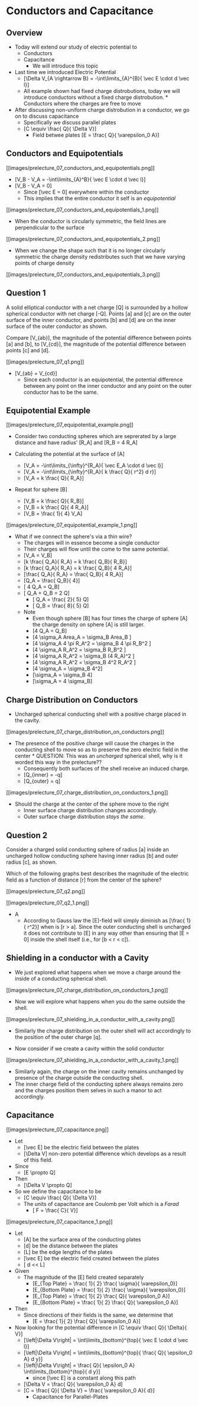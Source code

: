 # Conductors and Capacitance

## Overview

* Today will extend our study of electric potential to
  * Conductors
  * Capacitance
      * We will introduce this topic
* Last time we introduced Electric Potential
  * \[\Delta V_{A \rightarrow B} = -\int\limits_{A}^{B}{ \vec E \cdot d \vec l}\]
  * All example shown had fixed charge distrobutions, today we will 
    introduce conductors without a fixed charge distrobution.
        * Conductors where the charges are free to move
* After discussing non-uniform charge distrobution in a conductor, we go on to discuss capacitance
  * Specifically we discuss parallel plates 
  * \[C \equiv \frac{ Q}{ \Delta V}\]
    * Field betwee plates \[E = \frac{ Q}{ \varepsilon_0 A}\]

## Conductors and Equipotentials
[[images/prelecture_07_conductors_and_equipotentials.png]]

* \[V_B - V_A = -\int\limits_{A}^B}{ \vec E \cdot d \vec l}\]
* \[V_B - V_A = 0\]
  * Since \[\vec E = 0\] everywhere within the conductor
  * This implies that the entire conductor it self is an _equipotential_

[[images/prelecture_07_conductors_and_equipotentials_1.png]]
* When the conductor is circularly symmetric, the field lines are perpendicular to the surface

[[images/prelecture_07_conductors_and_equipotentials_2.png]]
* When we change the shape such that it is no longer circularly symmetric the charge
density redistributes such that we have varying points of charge density

[[images/prelecture_07_conductors_and_equipotentials_3.png]]

## Question 1

A solid elliptical conductor with a net charge \[Q\] is surrounded by 
a hollow spherical conductor with net charge \[-Q\]. Points \[a\] and \[c\] 
are on the outer surface of the inner conductor, and points \[b\] and \[d\] 
are on the inner surface of the outer conductor as shown.

Compare \[V_{ab}\], the magnitude of the potential difference between 
points \[a\] and \[b\], to \[V_{cd}\], the magnitude of the potential 
difference between points \[c\] and \[d\].

[[images/prelecture_07_q1.png]]

* \[V_{ab} = V_{cd}\]
  * Since each conductor is an equipotential, the potential difference 
    between any point on the inner conductor and any point on the outer 
    conductor has to be the same.

## Equipotential Example
[[images/prelecture_07_equipotential_example.png]]
* Consider two conducting spheres which are seprerated by a large distance
  and have radius' \[R_A\] and \[R_B = 4 R_A\] 

* Calculating the potential at the surface of \[A\]
  * \[V_A = -\int\limits_{\infty}^{R_A}{ \vec E_A \cdot d \vec l}\]
  * \[V_A = -\int\limits_{\infty}^{R_A}{ k \frac{ Q}{ r^2} d r}\]
  * \[V_A = k \frac{ Q}{ R_A}\]
* Repeat for sphere \[B\]
  * \[V_B = k \frac{ Q}{ R_B}\]
  * \[V_B = k \frac{ Q}{ 4 R_A}\]
  * \[V_B = \frac{ 1}{ 4} V_A\]

[[images/prelecture_07_equipotential_example_1.png]]
* What if we connect the sphere's via a thin wire?
  * The charges will in essence become a single conductor
  * Their charges will flow until the come to the same potential.
  * \[V_A = V_B\]
  * \[k \frac{ Q_A}{ R_A} = k \frac{ Q_B}{ R_B}\]
  * \[k \frac{ Q_A}{ R_A} = k \frac{ Q_B}{ 4 R_A}\]
  * \[\frac{ Q_A}{ R_A} = \frac{ Q_B}{ 4 R_A}\]
  * \[Q_A = \frac{ Q_B}{ 4}\]
  * \[ 4 Q_A = Q_B\]
  * \[ Q_A + Q_B = 2 Q\]
      * \[ Q_A = \frac{ 2}{ 5} Q\]
      * \[ Q_B = \frac{ 8}{ 5} Q\]
  * Note
      * Even though sphere \[B\] has four times the charge of sphere \[A\]
        the charge density on sphere \[A\] is still larger.
      * \[4 Q_A = Q_B\]
      * \[4 \sigma_A Area_A = \sigma_B Area_B \]
      * \[4 \sigma_A 4 \pi R_A^2 = \sigma_B 4 \pi R_B^2 \]
      * \[4 \sigma_A R_A^2 = \sigma_B R_B^2 \]
      * \[4 \sigma_A R_A^2 = \sigma_B (4 R_A)^2 \]
      * \[4 \sigma_A R_A^2 = \sigma_B 4^2 R_A^2 \]
      * \[4 \sigma_A = \sigma_B 4^2\]
      * \[\sigma_A = \sigma_B 4\]
      * \[\sigma_A = 4 \sigma_B\]

## Charge Distribution on Conductors
* Uncharged spherical conducting shell with a positive charge placed in the
  cavity.

[[images/prelecture_07_charge_distribution_on_conductors.png]]

* The presence of the positive charge will cause the charges in the conducting
  shell to move so as to preserve the zero electric field in the center
      * QUESTION: This was an _uncharged_ spherical shell, why is it worded this way in the prelecture??
  * Consequently both surfaces of the shell receive  an induced charge.
  * \[Q_{inner} = -q\]
  * \[Q_{outer} = q\]

[[images/prelecture_07_charge_distribution_on_conductors_1.png]]
* Should the charge at the center of the sphere move to the right
  * Inner surface charge distribution changes accordingly.
  * Outer surface charge distribution _stays the same_.

## Question 2

Consider a charged solid conducting sphere of radius \[a\] inside an 
uncharged hollow conducting sphere having inner radius 
\[b\] and outer radius \[c\], as shown.

Which of the following graphs best describes the magnitude of 
the electric field as a function of distance \[r\] from 
the center of the sphere?

[[images/prelecture_07_q2.png]]

[[images/prelecture_07_q2_1.png]]

* A
  * According to Gauss law the \[E\]-field will simply diminish as 
    \[\frac{ 1}{ r^2}\] when is \[r > a\]. Since the outer conducting 
    shell is uncharged it does not contribute to \[E\] in any way other 
    than ensuring that \[E = 0\] inside the shell itself (i.e., for \[b < r < c\]).


## Shielding in a conductor with a Cavity
* We just explored what happens when we move a charge around the inside 
  of a conducting spherical shell.

[[images/prelecture_07_charge_distribution_on_conductors_1.png]]

* Now we will explore what happens when you do the same outside the shell.

[[images/prelecture_07_shielding_in_a_conductor_with_a_cavity.png]]

* Similarly the charge distribution on the outer shell will act accordingly
  to the position of the outer charge \[q\].

* Now consider if we create a cavity within the solid conductor

[[images/prelecture_07_shielding_in_a_conductor_with_a_cavity_1.png]]

* Similarly again, the charge on the inner cavity remains unchanged by
  presence of the charge outside the conducting shell.
* The inner charge field of the conducting sphere always remains zero
  and the charges position them selves in such a manor to act accordingly.

## Capacitance
[[images/prelecture_07_capacitance.png]]
* Let 
  * \[\vec E\] be the electric field between the plates
  * \[\Delta V\] non-zero potential difference which develops as a result of
    this field.
* Since
  * \[E \propto Q\]
* Then
  * \[\Delta V \propto Q\]
* So we define the capacitance to be
  * \[C \equiv \frac{ Q}{ \Delta V}\]
  * The units of capacitance are Coulomb per Volt which is a _Farad_
    * \[ F = \frac{ C}{ V}\]


[[images/prelecture_07_capacitance_1.png]]

* Let
  * \[A\] be the surface area of the conducting plates
  * \[d\] be the distance between the plates
  * \[L\] be the edge lengths of the plates
  * \[\vec E\] be the electric field created between the plates
  * \[ d << L\]
* Given
  * The magnitude of the \[E\] field created separately
      * \[E_{Top Plate} = \frac{ 1}{ 2} \frac{ \sigma}{ \varepsilon_0}\]
      * \[E_{Bottom Plate} = \frac{ 1}{ 2} \frac{ \sigma}{ \varepsilon_0}\]
      * \[E_{Top Plate} = \frac{ 1}{ 2} \frac{ Q}{ \varepsilon_0 A}\]
      * \[E_{Bottom Plate} = \frac{ 1}{ 2} \frac{ Q}{ \varepsilon_0 A}\]
* Then
  * Since directions of their fields is the same, we determine that
      * \[E = \frac{ 1}{ 2} \frac{ Q}{ \varepsilon_0 A}\]
* Now looking for the potential difference in \[C \equiv \frac{ Q}{ \Delta}{ V}\]
  * \[\left|\Delta V\right| = \int\limits_{bottom}^{top}{ \vec E \cdot d \vec l}\]
  * \[\left|\Delta V\right| = \int\limits_{bottom}^{top}{ \frac{ Q}{ \epsilon_0 A} d y}\]
  * \[\left|\Delta V\right| = \frac{ Q}{ \epsilon_0 A} \int\limits_{bottom}^{top}{ d y}\]
      * since \[\vec E\] is a constant along this path
  * \[\Delta V = \frac{ Q}{ \varepsilon_0 A} d\]
  * \[C = \frac{ Q}{ \Delta V} = \frac{ \varepsilon_0 A}{ d}\]
      *  Capacitance for Parallel-Plates
  
  
   

